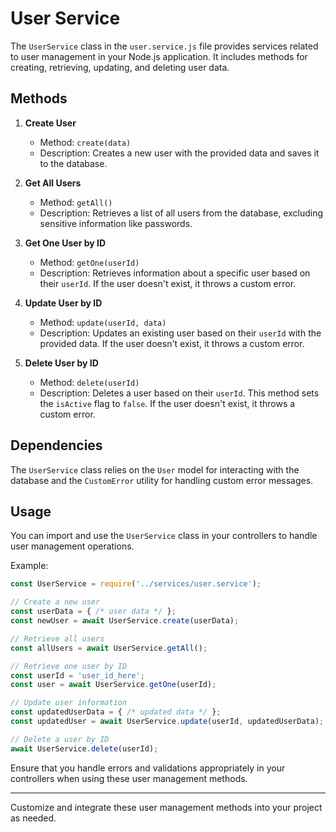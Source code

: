 # User Service

The `UserService` class in the `user.service.js` file provides services related to user management in your Node.js application. It includes methods for creating, retrieving, updating, and deleting user data.

## Methods

1. **Create User**

   - Method: `create(data)`
   - Description: Creates a new user with the provided data and saves it to the database.

2. **Get All Users**

   - Method: `getAll()`
   - Description: Retrieves a list of all users from the database, excluding sensitive information like passwords.

3. **Get One User by ID**

   - Method: `getOne(userId)`
   - Description: Retrieves information about a specific user based on their `userId`. If the user doesn't exist, it throws a custom error.

4. **Update User by ID**

   - Method: `update(userId, data)`
   - Description: Updates an existing user based on their `userId` with the provided data. If the user doesn't exist, it throws a custom error.

5. **Delete User by ID**

   - Method: `delete(userId)`
   - Description: Deletes a user based on their `userId`. This method sets the `isActive` flag to `false`. If the user doesn't exist, it throws a custom error.

## Dependencies

The `UserService` class relies on the `User` model for interacting with the database and the `CustomError` utility for handling custom error messages.

## Usage

You can import and use the `UserService` class in your controllers to handle user management operations.

Example:

```javascript
const UserService = require('../services/user.service');

// Create a new user
const userData = { /* user data */ };
const newUser = await UserService.create(userData);

// Retrieve all users
const allUsers = await UserService.getAll();

// Retrieve one user by ID
const userId = 'user_id_here';
const user = await UserService.getOne(userId);

// Update user information
const updatedUserData = { /* updated data */ };
const updatedUser = await UserService.update(userId, updatedUserData);

// Delete a user by ID
await UserService.delete(userId);
```

Ensure that you handle errors and validations appropriately in your controllers when using these user management methods.

---

Customize and integrate these user management methods into your project as needed.